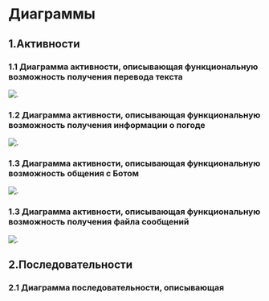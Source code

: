 # Диаграммы
## 1.Активности
### 1.1 Диаграмма активности, описывающая функциональную возможность получения перевода текста
![.](https://github.com/Nikita-Ivanov347/Bot/blob/master/Activity%20diagrams/activity_0.png)
### 1.2 Диаграмма активности, описывающая функциональную возможность получения информации о погоде
![.](https://github.com/Nikita-Ivanov347/Bot/blob/master/Activity%20diagrams/activity_1.png)
### 1.3 Диаграмма активности, описывающая функциональную возможность общения с Ботом
![.](https://github.com/Nikita-Ivanov347/Bot/blob/master/Activity%20diagrams/activity_2.png)
### 1.3 Диаграмма активности, описывающая функциональную возможность получения файла сообщений
![.](https://github.com/Nikita-Ivanov347/Bot/blob/master/Activity%20diagrams/activity_3.png)

## 2.Последовательности
### 2.1 Диаграмма последовательности, описывающая 
